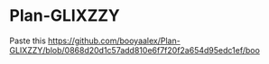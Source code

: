 # Plan-GLIXZZY
Paste this
https://github.com/booyaalex/Plan-GLIXZZY/blob/0868d20d1c57add810e6f7f20f2a654d95edc1ef/boo
